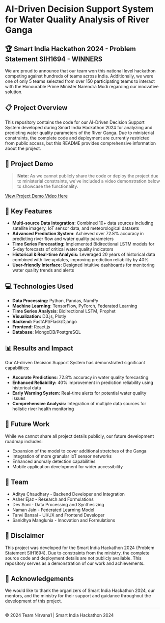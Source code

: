 # AI-Driven Decision Support System for Water Quality Analysis of River Ganga

## 🏆 Smart India Hackathon 2024 - Problem Statement SIH1694 - WINNERS

We are proud to announce that our team won this national level hackathon competing against hundreds of teams across India. Additionally, we were one of only 5 teams selected from over 150 participating teams to interact with the Honourable Prime Minister Narendra Modi regarding our innovative solution.

## 📋 Project Overview

This repository contains the code for our AI-Driven Decision Support System developed during Smart India Hackathon 2024 for analyzing and predicting water quality parameters of the River Ganga. Due to ministerial constraints, the complete code and deployment are currently restricted from public access, but this README provides comprehensive information about the project.

## 🎥 Project Demo

> **Note:** As we cannot publicly share the code or deploy the project due to ministerial constraints, we've included a video demonstration below to showcase the functionality.

[View Project Demo Video Here](https://github.com/tanvibansal2004/SIH1694/raw/main/SIHProjectDemo.mp4)

## 🌟 Key Features

- **Multi-source Data Integration:** Combined 10+ data sources including satellite imagery, IoT sensor data, and meteorological datasets
- **Advanced Prediction System:** Achieved over 72.8% accuracy in predicting river flow and water quality parameters
- **Time Series Forecasting:** Implemented Bidirectional LSTM models for 5-day forecasts of critical water quality indicators
- **Historical & Real-time Analysis:** Leveraged 20 years of historical data combined with live updates, improving prediction reliability by 40%
- **User-friendly Interface:** Designed intuitive dashboards for monitoring water quality trends and alerts



## 💻 Technologies Used

- **Data Processing:** Python, Pandas, NumPy
- **Machine Learning:** TensorFlow, PyTorch, Federated Learning
- **Time Series Analysis:** Bidirectional LSTM, Prophet
- **Visualization:** D3.js, Plotly
- **Backend:** FastAPI/Flask/Django
- **Frontend:** React.js
- **Database:** MongoDB/PostgreSQL

## 📊 Results and Impact

Our AI-driven Decision Support System has demonstrated significant capabilities:

- **Accurate Predictions:** 72.8% accuracy in water quality forecasting
- **Enhanced Reliability:** 40% improvement in prediction reliability using historical data
- **Early Warning System:** Real-time alerts for potential water quality issues
- **Comprehensive Analysis:** Integration of multiple data sources for holistic river health monitoring



## 🔮 Future Work

While we cannot share all project details publicly, our future development roadmap includes:

- Expansion of the model to cover additional stretches of the Ganga
- Integration of more granular IoT sensor networks
- Enhanced anomaly detection capabilities
- Mobile application development for wider accessibility

## 👥 Team

- Aditya Chaudhary - Backend Developer and Integration
- Asher Ejaz - Research and Formulations
- Dev Soni - Data Processing and Synthesizing
- Naman Jain - Federated Learning Model 
- Tanvi Bansal - UI/UX and Frontend Developer
- Sanidhya Manglunia - Innovation and Formulations

## 📜 Disclaimer

This project was developed for the Smart India Hackathon 2024 (Problem Statement SIH1694). Due to constraints from the ministry, the complete source code and deployment details are not publicly available. This repository serves as a demonstration of our work and achievements.

## 🙏 Acknowledgements

We would like to thank the organizers of Smart India Hackathon 2024, our mentors, and the ministry for their support and guidance throughout the development of this project.

---

© 2024 Team Nirvana1 | Smart India Hackathon 2024
